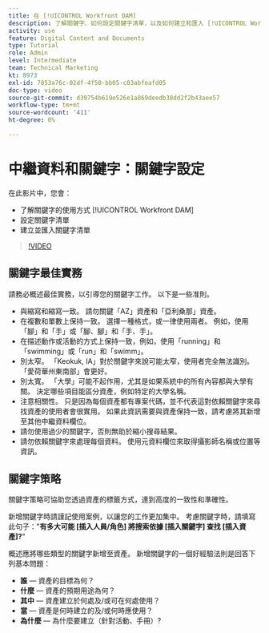 ```yaml
---
title: 在 [!UICONTROL Workfront DAM]
description: 了解關鍵字、如何設定關鍵字清單，以及如何建立和匯入 [!UICONTROL Workfront DAM].
activity: use
feature: Digital Content and Documents
type: Tutorial
role: Admin
level: Intermediate
team: Technical Marketing
kt: 8973
exl-id: 7853a76c-02df-4f50-bb05-c03abfeafd05
doc-type: video
source-git-commit: d39754b619e526e1a869deedb38dd2f2b43aee57
workflow-type: tm+mt
source-wordcount: '411'
ht-degree: 0%

---
```


# 中繼資料和關鍵字：關鍵字設定

在此影片中，您會：

* 了解關鍵字的使用方式 [!UICONTROL Workfront DAM]
* 設定關鍵字清單
* 建立並匯入關鍵字清單

>[!VIDEO](https://video.tv.adobe.com/v/335236/?quality=12)

## 關鍵字最佳實務

請務必概述最佳實務，以引導您的關鍵字工作。 以下是一些准則。

* 與縮寫和縮寫一致。 請勿關鍵「AZ」資產和「亞利桑那」資產。
* 在複數和單數上保持一致。 選擇一種格式，或一律使用兩者。 例如，使用「腳」和「手」或「腳、腳」和「手、手」。
* 在描述動作或活動的方式上保持一致，例如，使用「running」和「swimming」或「run」和「swimm」。
* 別太窄。 「Keokuk, IA」對於關鍵字來說可能太窄，使用者完全無法識別。 「愛荷華州東南部」會更好。
* 別太寬。 「大學」可能不起作用，尤其是如果系統中的所有內容都與大學有關。 決定哪些項目能區分資產，例如特定的大學名稱。
* 注意相關性。 只是因為每個資產都有專案代碼，並不代表這對依賴關鍵字來尋找資產的使用者會很實用。 如果此資訊需要與資產保持一致，請考慮將其新增至其他中繼資料欄位。
* 請勿使用過少的關鍵字，否則無助於縮小搜尋結果。
* 請勿依賴關鍵字來處理每個資料。 使用元資料欄位來取得攝影師名稱或位置等資訊。

## 關鍵字策略

關鍵字策略可協助您透過資產的標籤方式，達到高度的一致性和準確性。

新增關鍵字時請謹記使用案例，以讓您的工作更加集中。 考慮關鍵字時，請填寫此句子：&quot;**有多大可能 [插入人員/角色] 將搜索依據 [插入關鍵字] 查找 [插入資產]?**&quot;

概述應將哪些類型的關鍵字新增至資產。 新增關鍵字的一個好經驗法則是回答下列基本問題：

* **誰** — 資產的目標為何？
* **什麼** — 資產的預期用途為何？
* **其中** — 資產建立於何處及/或可在何處使用？
* **當** — 資產是何時建立的及/或何時應使用？
* **為什麼** — 為什麼要建立（針對活動、手冊）?
